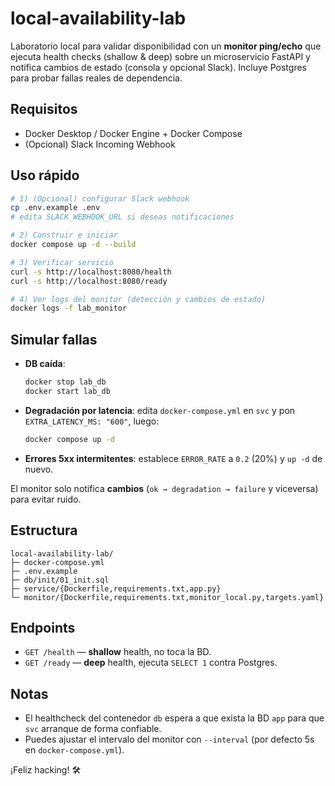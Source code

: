 # local-availability-lab

Laboratorio local para validar disponibilidad con un **monitor ping/echo** que ejecuta health checks (shallow & deep) sobre un microservicio FastAPI y notifica cambios de estado (consola y opcional Slack). Incluye Postgres para probar fallas reales de dependencia.

## Requisitos
- Docker Desktop / Docker Engine + Docker Compose
- (Opcional) Slack Incoming Webhook

## Uso rápido

```bash
# 1) (Opcional) configurar Slack webhook
cp .env.example .env
# edita SLACK_WEBHOOK_URL si deseas notificaciones

# 2) Construir e iniciar
docker compose up -d --build

# 3) Verificar servicio
curl -s http://localhost:8080/health
curl -s http://localhost:8080/ready

# 4) Ver logs del monitor (detección y cambios de estado)
docker logs -f lab_monitor
```

## Simular fallas

- **DB caída**:
  ```bash
  docker stop lab_db
  docker start lab_db
  ```

- **Degradación por latencia**: edita `docker-compose.yml` en `svc` y pon `EXTRA_LATENCY_MS: "600"`, luego:
  ```bash
  docker compose up -d
  ```

- **Errores 5xx intermitentes**: establece `ERROR_RATE` a `0.2` (20%) y `up -d` de nuevo.

El monitor solo notifica **cambios** (`ok → degradation → failure` y viceversa) para evitar ruido.

## Estructura
```
local-availability-lab/
├─ docker-compose.yml
├─ .env.example
├─ db/init/01_init.sql
├─ service/{Dockerfile,requirements.txt,app.py}
└─ monitor/{Dockerfile,requirements.txt,monitor_local.py,targets.yaml}
```

## Endpoints
- `GET /health` — **shallow** health, no toca la BD.
- `GET /ready` — **deep** health, ejecuta `SELECT 1` contra Postgres.

## Notas
- El healthcheck del contenedor `db` espera a que exista la BD `app` para que `svc` arranque de forma confiable.
- Puedes ajustar el intervalo del monitor con `--interval` (por defecto 5s en `docker-compose.yml`).

¡Feliz hacking! 🛠️
